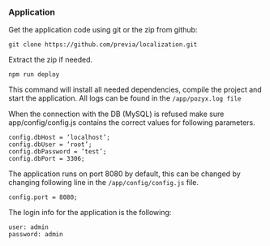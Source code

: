### Application

Get the application code using git or the zip from github:

```
git clone https://github.com/previa/localization.git
```

Extract the zip if needed.

```
npm run deploy
```

This command will install all needed dependencies, compile the project and start the application.
All logs can be found in the `/app/pozyx.log file`

When the connection with the DB (MySQL) is refused make sure app/config/config.js contains the correct values for following parameters.

```
config.dbHost = ‘localhost’;
config.dbUser = ‘root’;
config.dbPassword = ‘test’;
config.dbPort = 3306;
```

The application runs on port 8080 by default, this can be changed by changing following line in the `/app/config/config.js` file.

```
config.port = 8080;
```

The login info for the application is the following:

```
user: admin
password: admin
```
